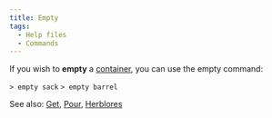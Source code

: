 ```yaml
---
title: Empty
tags:
  - Help files
  - Commands
---
```

If you wish to **empty** a [container](container "wikilink"), you can
use the empty command:

`> empty sack`
`> empty barrel`

See also: [Get](Get "wikilink"), [Pour](Pour "wikilink"),
[Herblores](Herblores "wikilink")
 